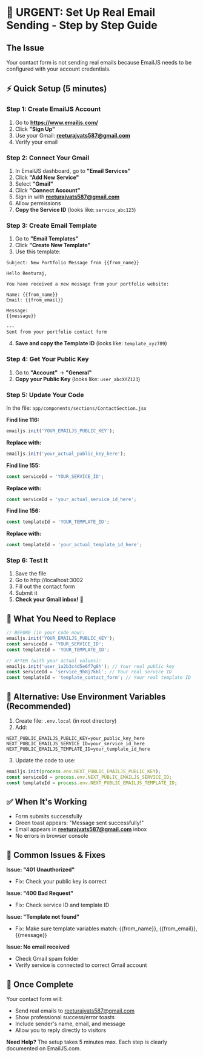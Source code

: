 # 🚀 URGENT: Set Up Real Email Sending - Step by Step Guide

## The Issue
Your contact form is not sending real emails because EmailJS needs to be configured with your account credentials.

## ⚡ Quick Setup (5 minutes)

### Step 1: Create EmailJS Account
1. Go to **https://www.emailjs.com/**
2. Click **"Sign Up"**
3. Use your Gmail: **reeturajvats587@gmail.com**
4. Verify your email

### Step 2: Connect Your Gmail
1. In EmailJS dashboard, go to **"Email Services"**
2. Click **"Add New Service"**
3. Select **"Gmail"**
4. Click **"Connect Account"**
5. Sign in with **reeturajvats587@gmail.com**
6. Allow permissions
7. **Copy the Service ID** (looks like: `service_abc123`)

### Step 3: Create Email Template
1. Go to **"Email Templates"**
2. Click **"Create New Template"**
3. Use this template:

```
Subject: New Portfolio Message from {{from_name}}

Hello Reeturaj,

You have received a new message from your portfolio website:

Name: {{from_name}}
Email: {{from_email}}

Message:
{{message}}

---
Sent from your portfolio contact form
```

4. **Save and copy the Template ID** (looks like: `template_xyz789`)

### Step 4: Get Your Public Key
1. Go to **"Account"** → **"General"**
2. **Copy your Public Key** (looks like: `user_abcXYZ123`)

### Step 5: Update Your Code
In the file: `app/components/sections/ContactSection.jsx`

**Find line 116:**
```javascript
emailjs.init('YOUR_EMAILJS_PUBLIC_KEY');
```
**Replace with:**
```javascript
emailjs.init('your_actual_public_key_here');
```

**Find line 155:**
```javascript
const serviceId = 'YOUR_SERVICE_ID';
```
**Replace with:**
```javascript
const serviceId = 'your_actual_service_id_here';
```

**Find line 156:**
```javascript
const templateId = 'YOUR_TEMPLATE_ID';
```
**Replace with:**
```javascript
const templateId = 'your_actual_template_id_here';
```

### Step 6: Test It
1. Save the file
2. Go to http://localhost:3002
3. Fill out the contact form
4. Submit it
5. **Check your Gmail inbox!** 📧

## 🎯 What You Need to Replace

```javascript
// BEFORE (in your code now):
emailjs.init('YOUR_EMAILJS_PUBLIC_KEY'); 
const serviceId = 'YOUR_SERVICE_ID';
const templateId = 'YOUR_TEMPLATE_ID';

// AFTER (with your actual values):
emailjs.init('user_1a2b3c4d5e6f7g8h'); // Your real public key
const serviceId = 'service_9h8j7k6l'; // Your real service ID
const templateId = 'template_contact_form'; // Your real template ID
```

## 🔧 Alternative: Use Environment Variables (Recommended)

1. Create file: `.env.local` (in root directory)
2. Add:
```
NEXT_PUBLIC_EMAILJS_PUBLIC_KEY=your_public_key_here
NEXT_PUBLIC_EMAILJS_SERVICE_ID=your_service_id_here  
NEXT_PUBLIC_EMAILJS_TEMPLATE_ID=your_template_id_here
```

3. Update the code to use:
```javascript
emailjs.init(process.env.NEXT_PUBLIC_EMAILJS_PUBLIC_KEY);
const serviceId = process.env.NEXT_PUBLIC_EMAILJS_SERVICE_ID;
const templateId = process.env.NEXT_PUBLIC_EMAILJS_TEMPLATE_ID;
```

## ✅ When It's Working
- Form submits successfully
- Green toast appears: "Message sent successfully!"
- Email appears in **reeturajvats587@gmail.com** inbox
- No errors in browser console

## 🚨 Common Issues & Fixes

**Issue: "401 Unauthorized"**
- Fix: Check your public key is correct

**Issue: "400 Bad Request"**  
- Fix: Check service ID and template ID

**Issue: "Template not found"**
- Fix: Make sure template variables match: {{from_name}}, {{from_email}}, {{message}}

**Issue: No email received**
- Check Gmail spam folder
- Verify service is connected to correct Gmail account

## 🎉 Once Complete
Your contact form will:
- Send real emails to reeturajvats587@gmail.com
- Show professional success/error toasts
- Include sender's name, email, and message
- Allow you to reply directly to visitors

**Need Help?** The setup takes 5 minutes max. Each step is clearly documented on EmailJS.com.